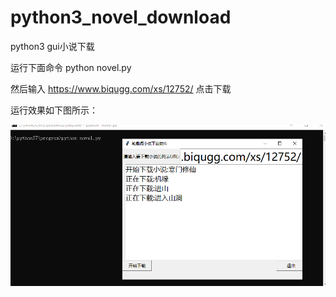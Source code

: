 # python3_novel_download
python3 gui小说下载

运行下面命令 
python novel.py 

然后输入 https://www.biqugg.com/xs/12752/ 点击下载

运行效果如下图所示：

![image](https://raw.githubusercontent.com/wazyl/python3_novel_download/master/download_novel.png)


